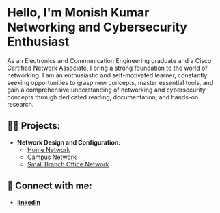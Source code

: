 <h1>Hello, I'm Monish Kumar <br/>Networking and Cybersecurity Enthusiast</h1>

As an Electronics and Communication Engineering graduate and a Cisco Certified Network Associate, I bring a strong foundation to the world of networking. I am an enthusiastic and self-motivated learner, constantly seeking opportunities to grasp new concepts, master essential tools, and gain a comprehensive understanding of networking and cybersecurity concepts through dedicated reading, documentation, and hands-on research.

<h2>👨‍💻 Projects:</h2>

- <b>Network Design and Configuration:</b>
  - <a href="https://github.com/monish0709/Home-Network.git">Home Network</a>
  - <a href="https://github.com/monish0709/Campus-Network.git">Campus Network</a>
  - <a href="https://github.com/monish0709/Small-Branch-Office-Network.git">Small Branch Office Network</a>

<h2> 🤳 Connect with me:</h2>

- <b>[linkedin](https://www.linkedin.com/in/emonishkumar/)</b>

